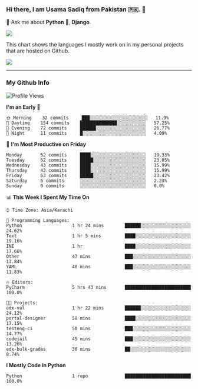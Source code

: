 ### Hi there, I am Usama Sadiq from Pakistan 🇵🇰. 👋

💬 Ask me about **Python** 🐍, **Django**. <!-- , Testing, Docker, Jenkins Automation, -->

<!--  
🗣 I love to talk about
  - Automating day-to-day stuff using Python
  - **Urdu Literature** 📚, **Anime** 💻, **Manga** 📜, **Light Novels** 📜, **Comics** 📱.  
-->

<img align="center" src="https://github-readme-stats.vercel.app/api?username=UsamaSadiq&custom_title=My Stats&show_icons=true&theme=dark&count_private=true&include_all_commits=true" />

This chart shows the languages I mostly work on in my personal projects that are hosted on Github.

<img align="center" src="https://github-readme-stats.vercel.app/api/top-langs/?username=UsamaSadiq&langs_count=10&layout=compact" />

--- 
### My Github Info
<!--START_SECTION:waka-->
![Profile Views](http://img.shields.io/badge/Profile%20Views-0-blue)

**I'm an Early 🐤** 

```text
🌞 Morning    32 commits     ███░░░░░░░░░░░░░░░░░░░░░░   11.9% 
🌆 Daytime    154 commits    ██████████████░░░░░░░░░░░   57.25% 
🌃 Evening    72 commits     ██████░░░░░░░░░░░░░░░░░░░   26.77% 
🌙 Night      11 commits     █░░░░░░░░░░░░░░░░░░░░░░░░   4.09%

```
📅 **I'm Most Productive on Friday** 

```text
Monday       52 commits     ████░░░░░░░░░░░░░░░░░░░░░   19.33% 
Tuesday      62 commits     █████░░░░░░░░░░░░░░░░░░░░   23.05% 
Wednesday    43 commits     ████░░░░░░░░░░░░░░░░░░░░░   15.99% 
Thursday     43 commits     ████░░░░░░░░░░░░░░░░░░░░░   15.99% 
Friday       63 commits     █████░░░░░░░░░░░░░░░░░░░░   23.42% 
Saturday     6 commits      ░░░░░░░░░░░░░░░░░░░░░░░░░   2.23% 
Sunday       0 commits      ░░░░░░░░░░░░░░░░░░░░░░░░░   0.0%

```


📊 **This Week I Spent My Time On** 

```text
⌚︎ Time Zone: Asia/Karachi

💬 Programming Languages: 
Python                   1 hr 24 mins        ██████░░░░░░░░░░░░░░░░░░░   24.62% 
Text                     1 hr 5 mins         ████░░░░░░░░░░░░░░░░░░░░░   19.16% 
INI                      1 hr                ████░░░░░░░░░░░░░░░░░░░░░   17.66% 
Other                    47 mins             ███░░░░░░░░░░░░░░░░░░░░░░   13.84% 
YAML                     40 mins             ███░░░░░░░░░░░░░░░░░░░░░░   11.83%

🔥 Editors: 
PyCharm                  5 hrs 43 mins       █████████████████████████   100.0%

🐱‍💻 Projects: 
edx-val                  1 hr 22 mins        ██████░░░░░░░░░░░░░░░░░░░   24.12% 
portal-designer          58 mins             ████░░░░░░░░░░░░░░░░░░░░░   17.15% 
testeng-ci               50 mins             ███░░░░░░░░░░░░░░░░░░░░░░   14.77% 
codejail                 45 mins             ███░░░░░░░░░░░░░░░░░░░░░░   13.26% 
edx-bulk-grades          30 mins             ██░░░░░░░░░░░░░░░░░░░░░░░   8.74%

```

**I Mostly Code in Python** 

```text
Python                   1 repo              █████████████████████████   100.0%

```



<!--END_SECTION:waka-->
<!--
**UsamaSadiq/UsamaSadiq** is a ✨ _special_ ✨ repository because its `README.md` (this file) appears on your GitHub profile.

Here are some ideas to get you started:

- 🔭 I’m currently working on ...
- 🌱 I’m currently learning ...
- 👯 I’m looking to collaborate on ...
- 🤔 I’m looking for help with ...
- 📫 How to reach me: ...
- 😄 Pronouns: ...
- ⚡ Fun fact: ...
-->
